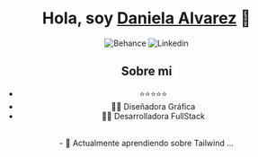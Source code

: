 <div align="center">
<h1 align="center">Hola, soy <a href="https://github.com/Danielaal3012/Danielaal3012/edit/main/README.md">Daniela Alvarez</a> 👋</h1>

<img alt="Behance" src="https://img.shields.io/badge/https%3A%2F%2Fwww.behance.net%2Fdanielaal301286">
<img alt="Linkedin" src="https://img.shields.io/badge/https%3A%2F%2Fwww.linkedin.com%2Fin%2Fdanielaal3012%2F?style=plastic">
 
## Sobre mi

- ⭐⭐⭐⭐⭐
- 🧑‍🏫 Diseñadora Gráfica
- 🧑‍🏫 Desarrolladora FullStack
<br>
- 🌱 Actualmente aprendiendo sobre Tailwind ...

<!--
**Danielaal3012/Danielaal3012** is a ✨ _special_ ✨ repository because its `README.md` (this file) appears on your GitHub profile.

Here are some ideas to get you started:

- 🔭 I’m currently working on ...
- 🌱 I’m currently learning ...
- 👯 I’m looking to collaborate on ...
- 🤔 I’m looking for help with ...
- 💬 Ask me about ...
- 📫 How to reach me: ...
- 😄 Pronouns: ...
- ⚡ Fun fact: ...
-->
